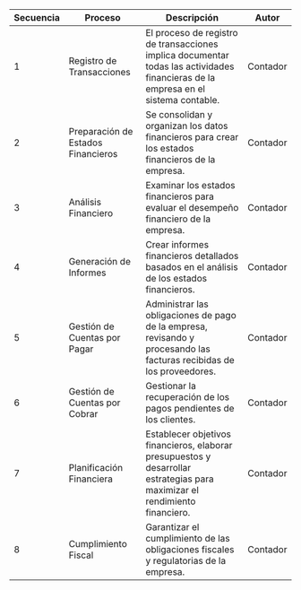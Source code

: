 | Secuencia | Proceso                       | Descripción                                                                                                                       | Autor    |
|-----------|-------------------------------|-----------------------------------------------------------------------------------------------------------------------------------|----------|
| 1         | Registro de Transacciones     | El proceso de registro de transacciones implica documentar todas las actividades financieras de la empresa en el sistema contable. | Contador |
| 2         | Preparación de Estados Financieros | Se consolidan y organizan los datos financieros para crear los estados financieros de la empresa.                          | Contador |
| 3         | Análisis Financiero           | Examinar los estados financieros para evaluar el desempeño financiero de la empresa.                                              | Contador |
| 4         | Generación de Informes       | Crear informes financieros detallados basados en el análisis de los estados financieros.                                         | Contador |
| 5         | Gestión de Cuentas por Pagar | Administrar las obligaciones de pago de la empresa, revisando y procesando las facturas recibidas de los proveedores.            | Contador |
| 6         | Gestión de Cuentas por Cobrar | Gestionar la recuperación de los pagos pendientes de los clientes.                                                                 | Contador |
| 7         | Planificación Financiera      | Establecer objetivos financieros, elaborar presupuestos y desarrollar estrategias para maximizar el rendimiento financiero.       | Contador |
| 8         | Cumplimiento Fiscal           | Garantizar el cumplimiento de las obligaciones fiscales y regulatorias de la empresa.                                           | Contador |
